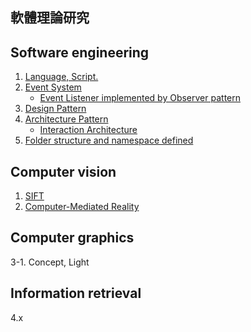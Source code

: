 ## 軟體理論研究

## Software engineering

1. [Language, Script.](./software-engineering/language_and_script.md)
2. [Event System](./software-engineering/event_system.md)
    + [Event Listener implemented by Observer pattern](./software-engineering/event_listener_implemented_by_observer_pattern.md)
3. [Design Pattern](./software-engineering/design_pattern.md)
4. [Architecture Pattern](./software-engineering/architecture_pattern.md)
    + [Interaction Architecture](./software-engineering/interaction_architecture.md)
5. [Folder structure and namespace defined](./software-engineering/folder_structure_and_namespace_defined.md)

## Computer vision

1. [SIFT](./software-engineering/language_and_script.md)
2. [Computer-Mediated Reality](./software-engineering/event_system.md)

## Computer graphics

3-1. Concept, Light

## Information retrieval

4.x
